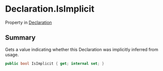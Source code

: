 # Declaration.IsImplicit

Property in [Declaration](/docs/api/csharp/yarn.compiler.declaration.md)

## Summary


Gets a value indicating whether this Declaration was implicitly
inferred from usage.


```csharp
public bool IsImplicit { get; internal set; }
```

